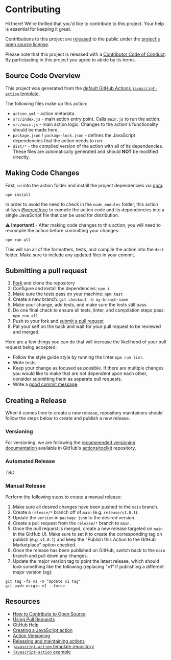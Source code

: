 # Contributing

[fork]: https://github.com/tylermilner/last-successful-commit-hash-action/fork
[pr]: https://github.com/tylermilner/last-successful-commit-hash-action/compare
[code-of-conduct]: CODE_OF_CONDUCT.md

Hi there! We're thrilled that you'd like to contribute to this project. Your
help is essential for keeping it great.

Contributions to this project are
[released](https://help.github.com/articles/github-terms-of-service/#6-contributions-under-repository-license)
to the public under the [project's open source license](LICENSE).

Please note that this project is released with a
[Contributor Code of Conduct](CODE_OF_CONDUCT.md). By participating in this
project you agree to abide by its terms.

## Source Code Overview

This project was generated from the
[default GitHub Actions `javascript-action` template](https://github.com/actions/javascript-action).

The following files make up this action:

- `action.yml` - action metadata.
- `src/index.js` - main action entry point. Calls `main.js` to run the action.
- `src/main.js` - main action logic. Changes to the action's functionality
  should be made here.
- `package.json` / `package-lock.json` - defines the JavaScript dependencies
  that the action needs to run.
- `dist/*` - the compiled version of the action with all of its dependencies.
  These files are automatically generated and should **NOT** be modified
  directly.

## Making Code Changes

First, `cd` into the action folder and install the project dependencies via
[npm](https://www.npmjs.com):

```Shell
npm install
```

In order to avoid the need to check in the `node_modules` folder, this action
utilizes [@vercel/ncc](https://github.com/vercel/ncc) to compile the action code
and its dependencies into a single JavaScript file that can be used for
distribution.

⚠️ **Important!** - After making code changes to this action, you will need to
recompile the action before committing your changes:

```Shell
npm run all
```

This will run all of the formatters, tests, and compile the action into the
`dist` folder. Make sure to include any updated files in your commit.

## Submitting a pull request

1. [Fork][fork] and clone the repository
2. Configure and install the dependencies: `npm i`
3. Make sure the tests pass on your machine: `npm test`
4. Create a new branch: `git checkout -b my-branch-name`
5. Make your change, add tests, and make sure the tests still pass
6. Do one final check to ensure all tests, linter, and compilation steps pass:
   `npm run all`
7. Push to your fork and [submit a pull request][pr]
8. Pat your self on the back and wait for your pull request to be reviewed and
   merged.

Here are a few things you can do that will increase the likelihood of your pull
request being accepted:

- Follow the style guide style by running the linter `npm run lint`.
- Write tests.
- Keep your change as focused as possible. If there are multiple changes you
  would like to make that are not dependent upon each other, consider submitting
  them as separate pull requests.
- Write a
  [good commit message](http://tbaggery.com/2008/04/19/a-note-about-git-commit-messages.html).

## Creating a Release

When it comes time to create a new release, repository maintainers should follow
the steps below to create and publish a new release.

### Versioning

For versioning, we are following the
[recommended versioning documentation](https://github.com/actions/toolkit/blob/master/docs/action-versioning.md)
available in GitHub's [actions/toolkit](https://github.com/actions/toolkit)
repository.

### Automated Release

_TBD_

### Manual Release

Perform the following steps to create a manual release:

1. Make sure all desired changes have been pushed to the `main` branch.
2. Create a `release/*` branch off of `main` (e.g. `release/v1.0.1`).
3. Update the `version` in `package.json` to the desired version.
4. Create a pull request from the `release/*` branch to `main`.
5. Once the pull request is merged, create a new release targeted on `main` in
   the GitHub UI. Make sure to set it to create the corresponding tag on publish
   (e.g. `v1.0.1`) and keep the "Publish this Action to the GitHub Marketplace"
   option checked.
6. Once the release has been published on GitHub, switch back to the `main`
   branch and pull down any changes.
7. Update the major version tag to point the latest release, which should look
   something like the following (replacing "v1" if publishing a different major
   version tag):

```Shell
git tag -fa v1 -m "Update v1 tag"
git push origin v1 --force
```

## Resources

- [How to Contribute to Open Source](https://opensource.guide/how-to-contribute/)
- [Using Pull Requests](https://help.github.com/articles/about-pull-requests/)
- [GitHub Help](https://help.github.com)
- [Creating a JavaScript action](https://docs.github.com/en/actions/creating-actions/creating-a-javascript-action)
- [Action Versioning](https://github.com/actions/toolkit/blob/main/docs/action-versioning.md)
- [Releasing and maintaining actions](https://docs.github.com/en/actions/creating-actions/releasing-and-maintaining-actions)
- [`javascript-action` template repository](https://github.com/actions/javascript-action)
- [`javascript-action` example](https://github.com/github-developer/javascript-action)
